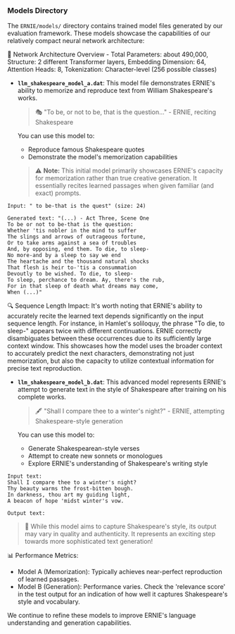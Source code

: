 ### Models Directory

The `ERNIE/models/` directory contains trained model files generated by our evaluation framework. These models showcase the capabilities of our relatively compact neural network architecture:

🧠 Network Architecture Overview - Total Parameters: about 490,000, Structure: 2 different Transformer layers, Embedding Dimension: 64, Attention Heads: 8, Tokenization: Character-level (256 possible classes)

- **`llm_shakespeare_model_a.dat`**: 
  This model file demonstrates ERNIE's ability to memorize and reproduce text from William Shakespeare's works.

  > 🎭 "To be, or not to be, that is the question..." - ERNIE, reciting Shakespeare

  You can use this model to:
  - Reproduce famous Shakespeare quotes
  - Demonstrate the model's memorization capabilities
  
  > ⚠️ **Note:** This initial model primarily showcases ERNIE's capacity for memorization rather than true creative generation. It essentially recites learned passages when given familiar (and exact) prompts.

```mizar
Input: " to be-that is the quest" (size: 24)

Generated text: "(...) - Act Three, Scene One
To be or not to be-that is the question:
Whether 'tis nobler in the mind to suffer
The slings and arrows of outrageous fortune,
Or to take arms against a sea of troubles
And, by opposing, end them. To die, to sleep-
No more-and by a sleep to say we end
The heartache and the thousand natural shocks
That flesh is heir to-'tis a consummation
Devoutly to be wished. To die, to sleep-
To sleep, perchance to dream. Ay, there's the rub,
For in that sleep of death what dreams may come,
When (...)"
```

  🔍 Sequence Length Impact:
It's worth noting that ERNIE's ability to accurately recite the learned text depends significantly on the input sequence length. For instance, in Hamlet's soliloquy, the phrase "To die, to sleep-" appears twice with different continuations. ERNIE correctly disambiguates between these occurrences due to its sufficiently large context window. This showcases how the model uses the broader context to accurately predict the next characters, demonstrating not just memorization, but also the capacity to utilize contextual information for precise text reproduction.

- **`llm_shakespeare_model_b.dat`**: 
  This advanced model represents ERNIE's attempt to generate text in the style of Shakespeare after training on his complete works.

  > 🖋️ "Shall I compare thee to a winter's night?" - ERNIE, attempting Shakespeare-style generation

  You can use this model to:
  - Generate Shakespearean-style verses
  - Attempt to create new sonnets or monologues
  - Explore ERNIE's understanding of Shakespeare's writing style

```mizar
Input text:
Shall I compare thee to a winter's night?
Thy beauty warms the frost-bitten bough.
In darkness, thou art my guiding light,
A beacon of hope 'midst winter's vow.

Output text:

```

  > 🔬 While this model aims to capture Shakespeare's style, its output may vary in quality and authenticity. It represents an exciting step towards more sophisticated text generation!

📊 Performance Metrics:
  - Model A (Memorization): Typically achieves near-perfect reproduction of learned passages.
  - Model B (Generation): Performance varies. Check the 'relevance score' in the test output for an indication of how well it captures Shakespeare's style and vocabulary.

We continue to refine these models to improve ERNIE's language understanding and generation capabilities.
